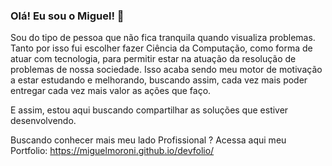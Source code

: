 ### Olá! Eu sou o Miguel! 👋

Sou do tipo de pessoa que não fica tranquila quando visualiza problemas. Tanto por isso fui escolher fazer Ciência da Computação, como forma de atuar com tecnologia, para permitir estar na atuação da resolução de problemas de nossa sociedade.
Isso acaba sendo meu motor de motivação a estar estudando e melhorando, buscando assim, cada vez mais poder entregar cada vez mais valor as ações que faço.

E assim, estou aqui buscando compartilhar as soluções que estiver desenvolvendo.

Buscando conhecer mais meu lado Profissional ? Acessa aqui meu Portfolio: https://miguelmoroni.github.io/devfolio/





<!--
**miguelmoroni/miguelmoroni** is a ✨ _special_ ✨ repository because its `README.md` (this file) appears on your GitHub profile.

Here are some ideas to get you started:

- 🔭 I’m currently working on ...
- 🌱 I’m currently learning ...
- 👯 I’m looking to collaborate on ...
- 🤔 I’m looking for help with ...
- 💬 Ask me about ...
- 📫 How to reach me: ...
- 😄 Pronouns: ...
- ⚡ Fun fact: ...
-->
